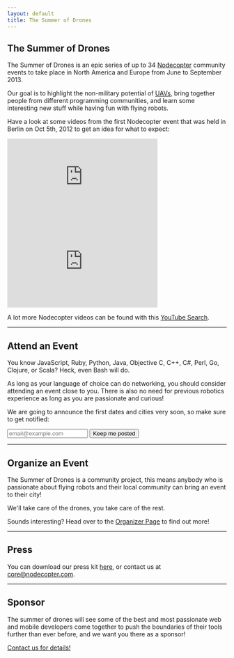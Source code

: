 ```yaml
---
layout: default
title: The Summer of Drones
---
```


<h2 id="about">The Summer of Drones</h2>

The Summer of Drones is an epic series of up to 34
[Nodecopter](http://nodecopter.com/) community events to take place in North
America and Europe from June to September 2013.

Our goal is to highlight the non-military potential of
[UAVs](http://en.wikipedia.org/wiki/Unmanned_aerial_vehicle), bring together
people from different programming communities, and learn some interesting new
stuff while having fun with flying robots.

Have a look at some videos from the first Nodecopter event that was held in
Berlin on Oct 5th, 2012 to get an idea for what to expect:

<iframe width="345" height="194" src="http://www.youtube.com/embed/gucpgJEJ5b4" frameborder="0"></iframe>
<iframe width="345" height="194" src="http://www.youtube.com/embed/t13jGeBAWrA" frameborder="0"></iframe>

A lot more Nodecopter videos can be found with this [YouTube Search](http://www.youtube.com/results?search_query=nodecopter).

<hr class="big" />

<h2 id="attend">Attend an Event</h2>

You know JavaScript, Ruby, Python, Java, Objective C, C++, C#, Perl, Go, Clojure,
or Scala? Heck, even Bash will do.

As long as your language of choice can do networking, you should consider
attending an event close to you. There is also no need for previous robotics
experience as long as you are passionate and curious!

We are going to announce the first dates and cities very soon, so make sure
to get notified:

<form class="form-search" action="http://nodecopter.createsend.com/t/j/s/irhtuj/" method="post" id="subForm">
  <input class="email" placeholder="email@example.com" type="text" name="cm-irhtuj-irhtuj" id="irhtuj-irhtuj">
  <input class="btn" type="submit" value="Keep me posted">
</form>

<hr class="big" />

<h2 id="organize">Organize an Event</h2>

The Summer of Drones is a community project, this means anybody who is
passionate about flying robots and their local community can bring an event to
their city!

We'll take care of the drones, you take care of the rest.

Sounds interesting? Head over to the [Organizer Page](/organize.html) to find
out more!

<hr class="big" />

<h2 id="press">Press</h2>

You can download our press kit [here](/downloads/press.zip), or contact us at <a
href="mailto:core@nodecopter.com">core@nodecopter.com</a>.

<hr class="big" />

<h2 id="sponsor">Sponsor</h2>

The summer of drones will see some of the best and most passionate web and
mobile developers come together to push the boundaries of their tools further
than ever before, and we want you there as a sponsor!

[Contact us for details!](mailto:sponsor@nodecopter.com)

